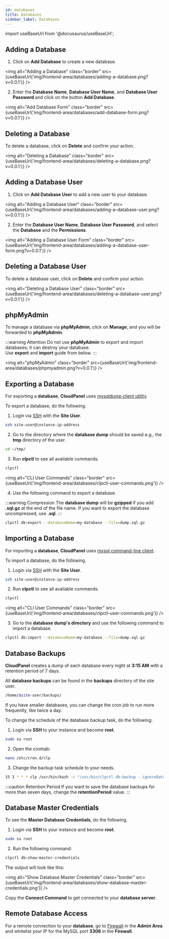 ```yaml
---
id: databases
title: Databases
sidebar_label: Databases
---
```


import useBaseUrl from '@docusaurus/useBaseUrl';

## Adding a Database

1. Click on **Add Database** to create a new database.

<img alt="Adding a Database" class="border" src={useBaseUrl('img/frontend-area/databases/adding-a-database.png?v=0.0.1')} />

2. Enter the **Database Name**, **Database User Name**, and **Database User Password** and click on the button **Add Database**.

<img alt="Add Database Form" class="border" src={useBaseUrl('img/frontend-area/databases/add-database-form.png?v=0.0.1')} />

## Deleting a Database

To delete a database, click on **Delete** and confirm your action.

<img alt="Deleting a Database" class="border" src={useBaseUrl('img/frontend-area/databases/deleting-a-database.png?v=0.0.1')} />

## Adding a Database User

1. Click on **Add Database User** to add a new user to your database.

<img alt="Adding a Database User" class="border" src={useBaseUrl('img/frontend-area/databases/adding-a-database-user.png?v=0.0.1')} />

2. Enter the **Database User Name**, **Database User Password**, and select the **Database** and the **Permissions**.

<img alt="Adding a Database User Form" class="border" src={useBaseUrl('img/frontend-area/databases/adding-a-database-user-form.png?v=0.0.1')} />

## Deleting a Database User

To delete a database user, click on **Delete** and confirm your action.

<img alt="Deleting a Database User" class="border" src={useBaseUrl('img/frontend-area/databases/deleting-a-database-user.png?v=0.0.1')} />

## phpMyAdmin

To manage a database via **phpMyAdmin**, click on **Manage**, and you will be forwarded to **phpMyAdmin**.

:::warning Attention
Do not use **phpMyAdmin** to export and import databases; it can destroy your database. <br />
Use **export** and **import** guide from below.
:::

<img alt="phpMyAdmin" class="border" src={useBaseUrl('img/frontend-area/databases/phpmyadmin.png?v=0.0.1')} />

## Exporting a Database

For exporting a **database**, **CloudPanel** uses [mysqldump client utility](https://dev.mysql.com/doc/refman/8.0/en/mysqldump.html).

To export a database, do the following.

1. Login via [SSH](ssh-ftp#ssh-login) with the **Site User**.

```bash
ssh site-user@instance-ip-address
```

2. Go to the directory where the **database dump** should be saved e.g., the **tmp** directory of the user.

```bash
cd ~/tmp/
```

3. Run **clpctl** to see all available commands.

```bash
clpctl
```

<img alt="CLI User Commands" class="border" src={useBaseUrl('img/frontend-area/databases/clpctl-user-commands.png')} />

4. Use the following command to export a database.

:::warning Compression
The **database dump** will be **gzipped** if you add **.sql.gz** at the end of the file name. If you want to export the database uncompressed, use **.sql**.
:::

```bash
clpctl db:export --databaseName=my-database --file=dump.sql.gz
```

## Importing a Database

For importing a **database**, **CloudPanel** uses [mysql command-line client](https://dev.mysql.com/doc/refman/8.0/en/mysql.html).

To import a database, do the following.

1. Login via [SSH](ssh-ftp#ssh-login) with the **Site User**.

```bash
ssh site-user@instance-ip-address
```

2. Run **clpctl** to see all available commands.

```bash
clpctl
```

<img alt="CLI User Commands" class="border" src={useBaseUrl('img/frontend-area/databases/clpctl-user-commands.png')} />

3. Go to the **database dump's directory** and use the following command to import a database.

```bash
clpctl db:import --databaseName=my-database --file=dump.sql.gz
```

## Database Backups

**CloudPanel** creates a dump of each database every night at **3:15 AM** with a retention period of 7 days.

All **database backups** can be found in the **backups** directory of the site user.

```bash
/home/$site-user/backups/
```

If you have smaller databases, you can change the cron job to run more frequently, like twice a day.

To change the schedule of the database backup task, do the following:

1. Login via **SSH** to your instance and become **root**.

```bash
sudo su root
```

2. Open the crontab:

```bash
nano /etc/cron.d/clp
```

3. Change the backup task schedule to your needs.

```bash
15 3 * * * clp /usr/bin/bash -c "/usr/bin/clpctl db:backup --ignoreDatabases='db1,db2' --retentionPeriod=7" &> /dev/null
```

:::caution Retention Period
If you want to save the database backups for more than seven days, change the **retentionPeriod** value.
:::

## Database Master Credentials

To see the **Master Database Credentials**, do the following.

1. Login via **SSH** to your instance and become **root**.

```bash
sudo su root
```

2. Run the following command:

```bash
clpctl db:show:master-credentials
```

The output will look like this:

<img alt="Show Database Master Credentials" class="border" src={useBaseUrl('img/frontend-area/databases/show-database-master-credentials.png')} />

Copy the **Connect Command** to get connected to your **database server**.

## Remote Database Access

For a remote connection to your **database**, go to [Firewall](../admin-area/security#adding-a-rule) in the **Admin Area** and whitelist your IP for the MySQL port **3306** in the **Firewall**.

